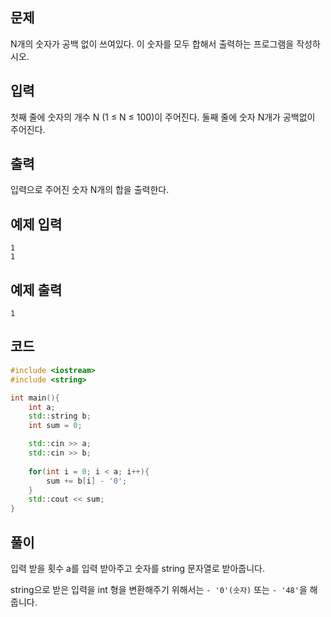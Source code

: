 ## 문제 
N개의 숫자가 공백 없이 쓰여있다. 이 숫자를 모두 합해서 출력하는 프로그램을 작성하시오.
## 입력
첫째 줄에 숫자의 개수 N (1 ≤ N ≤ 100)이 주어진다. 둘째 줄에 숫자 N개가 공백없이 주어진다.
## 출력
입력으로 주어진 숫자 N개의 합을 출력한다.
## 예제 입력 
```
1
1
```

## 예제 출력  
```
1
```
## 코드
```c++
#include <iostream>
#include <string>

int main(){
    int a;
    std::string b;
    int sum = 0;

    std::cin >> a;
    std::cin >> b;
    
    for(int i = 0; i < a; i++){
        sum += b[i] - '0'; 
    }
    std::cout << sum;
}
```
## 풀이
입력 받을 횟수 a를 입력 받아주고 숫자를 string 문자열로 받아줍니다.

string으로 받은 입력을 int 형을 변환해주기 위해서는 ```- '0'(숫자)``` 또는 ```- '48'```을 해줍니다.
